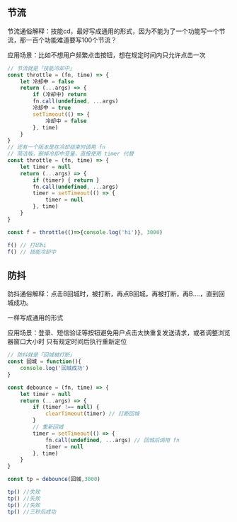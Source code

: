 
## 节流
节流通俗解释：技能cd，最好写成通用的形式，因为不能为了一个功能写一个节流，那一百个功能难道要写100个节流？

应用场景：比如不想用户频繁点击按钮，想在规定时间内只允许点击一次

```js
// 节流就是「技能冷却中」
const throttle = (fn, time) => {
    let 冷却中 = false
    return (...args) => {
        if (冷却中) return
        fn.call(undefined, ...args)
        冷却中 = true
        setTimeout(() => {
            冷却中 = false
        }, time)
    }
}
// 还有一个版本是在冷却结束时调用 fn
// 简洁版，删掉冷却中变量，直接使用 timer 代替
const throttle = (fn, time) => {
    let timer = null
    return (...args) => {
        if (timer) { return }
        fn.call(undefined, ...args)
        timer = setTimeout(() => {
            timer = null
        }, time)
    }
}

const f = throttle(()=>{console.log('hi')}, 3000)

f() // 打印hi
f() // 技能冷却中
```





## 防抖
防抖通俗解释：点击B回城时，被打断，再点B回城，再被打断，再B....，直到回城成功。

一样写成通用的形式

应用场景：登录、短信验证等按钮避免用户点击太快重复发送请求，或者调整浏览器窗口大小时
只有规定时间后执行重新定位

```js
// 防抖就是「回城被打断」
const 回城 = function(){
    console.log('回城成功')
}

const debounce = (fn, time) => {
    let timer = null
    return (...args) => {
        if (timer !== null) {
            clearTimeout(timer) // 打断回城
        }
        // 重新回城
        timer = setTimeout(() => {
            fn.call(undefined, ...args) // 回城后调用 fn
            timer = null
        }, time)
    }
}

const tp = debounce(回城,3000)

tp() //失败
tp() //失败
tp() //失败
tp() //三秒后成功
```